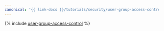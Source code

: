 ```yaml
---
canonical: '{{ link-docs }}/tutorials/security/user-group-access-control'
---
```


{% include [user-group-access-control](../../_tutorials/security/user-group-access-control.md) %}